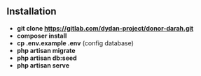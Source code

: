 ## **Installation**

- **git clone https://gitlab.com/dydan-project/donor-darah.git**
- **composer install**
- **cp .env.example .env**  (config database)
- **php artisan migrate**
- **php artisan db:seed**
- **php artisan serve**